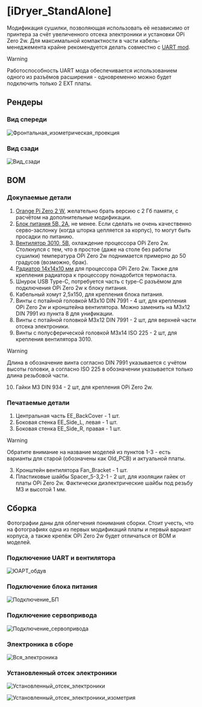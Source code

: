 # [iDryer_StandAlone]

Модификация сушилки, позволяющая использовать её независимо от принтера за счёт увеличенного отсека электроники и установки OPi Zero 2w. Для максимальной компактности в части кабель-менеджемента крайне рекомендуется делать совместно с [UART mod](https://github.com/DieselFork/iDryer-Unit/tree/main/User-mods/hardware/UART%20mod).

>[!WARNING]
>Работоспособность UART мода обеспечивается использованием одного из разъёмов расширения - одновременно можно будет подключить только 2 EXT платы.

## Рендеры

### Вид спереди

![Фронтальная_изометрическая_проекция](IMG/Frontal_iso.png)

### Вид сзади

![Вид_сзади](IMG/Back_iso.png)

## BOM

### Докупаемые детали

1. [Orange Pi Zero 2 W](https://aliexpress.ru/item/1005007543231333.html), желательно брать версию с 2 Гб памяти, с расчётом на дополнительные модификации.
2. [Блок питания 5В, 2А](https://aliexpress.ru/item/1005001970797548.html?sku_id=12000018270798953), не менее. Если сделать не очень качественно серво-заслонку (когда шторка цепляется за корпус), то могут быть просадки по питанию.
3. [Вентилятор 3010, 5В](https://aliexpress.ru/item/4000256787938.html?sku_id=12000032631942721), охлаждение процессора OPi Zero 2w. Столкнулся с тем, что в простое (даже на столе без работы сушилки) температура OPi Zero 2w поднимается примерно до 50 градусов (возможно, брак).
4. [Радиатор 14х14х10 мм](https://aliexpress.ru/item/32956250962.html?sku_id=12000030307252205) для процессора OPi Zero 2w. Также для крепления радиатора к процессору понадобится термопаста.
5. Шнурок USB Type-C, потребуется часть с type-C разъёмом для подключения OPi Zero 2w к блоку питания.
6. Кабельный хомут 2,5х150, для крепления блока питания.
7. Винты с потайной головкой M3x10 DIN 7991 - 4 шт, для крепления OPi Zero 2w и кронштейна вентилятора. Можно заменить на M3x12 DIN 7991 из пункта 8 для унификации. 
8. Винты с потайной головкой M3x12 DIN 7991 - 2 шт, для верхней части отсека электроники.
9. Винты с полусферической головкой M3x14 ISO 225 - 2 шт, для крепления вентилятора 3010.

>[!WARNING]
>Длина в обозначение винта согласно DIN 7991 указывается с учётом высоты головки, а согласно ISO 225 в обозначении указывается только длина резьбовой части.

10. Гайки M3 DIN 934 - 2 шт, для крепления OPi Zero 2w.

### Печатаемые детали

1. Центральная часть EE_BackCover - 1 шт.
2. Боковая стенка EE_Side_L, левая - 1 шт.
3. Боковая стенка EE_Side_R, правая - 1 шт.

>[!WARNING]
>Обратите внимание на название моделей из пунктов 1-3 - есть варианты для старой (обозначены как Old_PCB) и актуальной платы.

3. Кронштейн вентилятора Fan_Bracket - 1 шт.
4. Пластиковые шайбы Spacer_5-3,2-1 - 2 шт, для изоляции гайек от платы OPi Zero 2w. Фактически диэлектрические шайбы под резьбу М3 и высотой 1 мм.

## Сборка

Фотографии даны для облегчения понимания сборки. Стоит учесть, что на фотографиях одна из первых модификаций платы и первый вариант корпуса, а также крепёж OPi Zero 2w будет отличаться от BOM и моделей.

### Подключение UART и вентилятора

![ЮАРТ_обдув](IMG/UART_Fan_Connection.jpg)

### Подключение блока питания

![Подключение_БП](IMG/PSU_Connection.jpg)

### Подключение сервопривода

![Подключение_сервопривода](IMG/Servo_Connection.jpg)

### Электроника в сборе

![Вся_электроника](IMG/Full.jpg)

### Установленный отсек электроники

![Установленный_отсек_электроники](IMG/Assembled.jpg)

![Установленный_отсек_электроники_изометрия](IMG/Assembled_iso.jpg)
